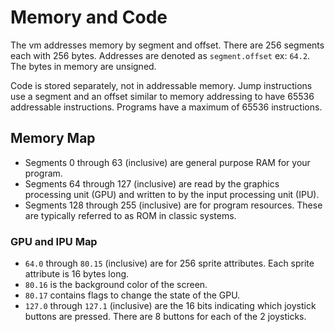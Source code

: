 # Memory and Code
The vm addresses memory by segment and offset. There are 256 segments each with 256 bytes. Addresses are denoted as `segment.offset` ex: `64.2`. The bytes in memory are unsigned.

Code is stored separately, not in addressable memory. Jump instructions use a segment and an offset similar to memory addressing to have 65536 addressable instructions. Programs have a maximum of 65536 instructions.

## Memory Map
- Segments 0 through 63 (inclusive) are general purpose RAM for your program.
- Segments 64 through 127 (inclusive) are read by the graphics processing unit (GPU) and written to by the input processing unit (IPU).
- Segments 128 through 255 (inclusive) are for program resources. These are typically referred to as ROM in classic systems.

### GPU and IPU Map
- `64.0` through `80.15` (inclusive) are for 256 sprite attributes. Each sprite attribute is 16 bytes long.
- `80.16` is the background color of the screen.
- `80.17` contains flags to change the state of the GPU.
- `127.0` through `127.1` (inclusive) are the 16 bits indicating which joystick buttons are pressed. There are 8 buttons for each of the 2 joysticks.
